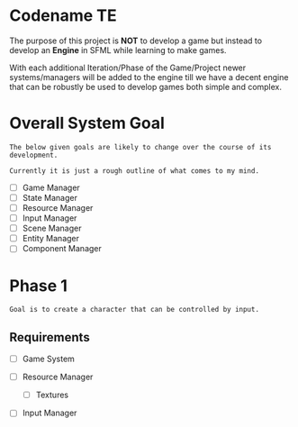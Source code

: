 # Codename TE

The purpose of this project is **NOT** to develop a game but instead to develop an **Engine** in SFML while learning to make games. 

With each additional Iteration/Phase of the Game/Project newer systems/managers will be added to the engine till we have a decent engine that can be robustly be used to develop games both simple and complex.

# Overall System Goal
    
    The below given goals are likely to change over the course of its development.

    Currently it is just a rough outline of what comes to my mind.

- [ ] Game Manager
- [ ] State Manager
- [ ] Resource Manager
- [ ] Input Manager
- [ ] Scene Manager
- [ ] Entity Manager
- [ ] Component Manager

# **Phase 1**
    Goal is to create a character that can be controlled by input.

## Requirements 


- [ ] Game System
- [ ] Resource Manager
  - [ ] Textures
- [ ] Input Manager





